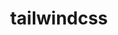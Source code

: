 ---
name: 'tailwindcss'
title: 'tailwindcss'
icon: 'logos:tailwindcssicon'
description: 'tailwindcss'
---